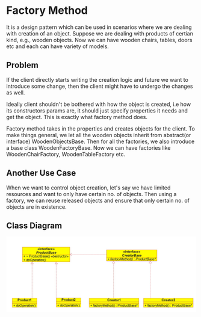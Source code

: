 # Factory Method

It is a design pattern which can be used in scenarios where we are dealing with creation of an object.
Suppose we are dealing with products of certian kind, e.g., wooden objects. Now we can have wooden chairs, tables, doors etc and each can have variety of models.

## Problem
If the client directly starts writing the creation logic and future we want to introduce some change, then the client might have to undergo the changes as well.

Ideally client shouldn't be bothered with how the object is created, i.e how its constructors params are, it should just specify properties it needs and get the object. This is exactly what factory method does.

Factory method takes in the properties and creates objects for the client.
To make things general, we let all the wooden objects inherit from abstract(or interface) WoodenObjectsBase. Then for all the factories, we also introduce a base class WoodenFactoryBase. Now we can have factories like WoodenChairFactory, WoodenTableFactory etc.

## Another Use Case
When we want to control object creation, let's say we have limited resources and want to only have certain no. of objects. Then using a factory, we can reuse released objects and ensure that only certain no. of objects are in existence.

## Class Diagram
![UML](../../media/Creational/factory_method.jpg)